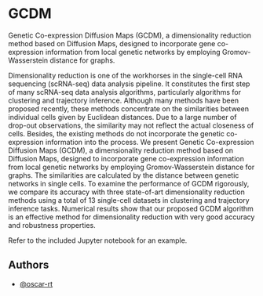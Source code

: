 # GCDM
Genetic Co-expression Diffusion Maps (GCDM), a dimensionality reduction method based on Diffusion Maps, designed to incorporate gene co-expression information from local genetic networks by employing Gromov-Wasserstein distance for graphs.

Dimensionality reduction is one of the workhorses in the single-cell RNA sequencing (scRNA-seq) data analysis pipeline. It constitutes the first step of many scRNA-seq data analysis algorithms, particularly algorithms for clustering and trajectory inference. Although many methods have been proposed recently, these methods concentrate on the similarities between individual cells given by Euclidean distances. Due to a large number of drop-out observations, the similarity may not reflect the actual closeness of cells. Besides, the existing methods do not incorporate the genetic co-expression information into the process. We present Genetic Co-expression Diffusion Maps (GCDM), a dimensionality reduction method based on Diffusion Maps, designed to incorporate gene co-expression information from local genetic networks by employing Gromov-Wasserstein distance for graphs. The similarities are calculated by the distance between genetic networks in single cells. To examine the performance of GCDM rigorously, we compare its accuracy with three state-of-art dimensionality reduction methods using a total of 13 single-cell datasets in clustering and trajectory inference tasks. Numerical results show that our proposed GCDM algorithm is an effective method for dimensionality reduction with very good accuracy and robustness properties.

Refer to the included Jupyter notebook for an example.

## Authors

- [@oscar-rt](https://www.github.com/oscar-rt)
